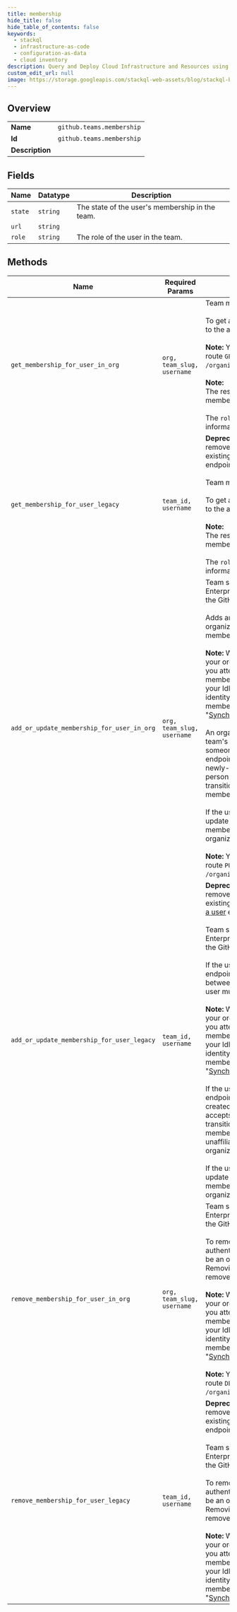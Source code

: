 ```yaml
---
title: membership
hide_title: false
hide_table_of_contents: false
keywords:
  - stackql
  - infrastructure-as-code
  - configuration-as-data
  - cloud inventory
description: Query and Deploy Cloud Infrastructure and Resources using SQL
custom_edit_url: null
image: https://storage.googleapis.com/stackql-web-assets/blog/stackql-blog-post-featured-image.png
---
```

  
    

## Overview
<table><tbody>
<tr><td><b>Name</b></td><td><code>github.teams.membership</code></td></tr>
<tr><td><b>Id</b></td><td><code>github.teams.membership</code></td></tr>
<tr><td><b>Description</b></td><td></td></tr>
</tbody></table>

## Fields
| Name | Datatype | Description |
| ---- | -------- | ----------- |
| `state` | `string` | The state of the user's membership in the team. |
| `url` | `string` |  |
| `role` | `string` | The role of the user in the team. |
## Methods
| Name | Required Params | Description | Accessible by |
| ---- | --------------- | ----------- | ------------- |
| `get_membership_for_user_in_org` | `org, team_slug, username` | Team members will include the members of child teams.<br /><br />To get a user's membership with a team, the team must be visible to the authenticated user.<br /><br />**Note:** You can also specify a team by `org_id` and `team_id` using the route `GET /organizations/{org_id}/team/{team_id}/memberships/{username}`.<br /><br />**Note:**<br />The response contains the `state` of the membership and the member's `role`.<br /><br />The `role` for organization owners is set to `maintainer`. For more information about `maintainer` roles, see see [Create a team](https://docs.github.com/rest/reference/teams#create-a-team). | SELECT |
| `get_membership_for_user_legacy` | `team_id, username` | **Deprecation Notice:** This endpoint route is deprecated and will be removed from the Teams API. We recommend migrating your existing code to use the new [Get team membership for a user](https://docs.github.com/rest/reference/teams#get-team-membership-for-a-user) endpoint.<br /><br />Team members will include the members of child teams.<br /><br />To get a user's membership with a team, the team must be visible to the authenticated user.<br /><br />**Note:**<br />The response contains the `state` of the membership and the member's `role`.<br /><br />The `role` for organization owners is set to `maintainer`. For more information about `maintainer` roles, see [Create a team](https://docs.github.com/rest/reference/teams#create-a-team). | SELECT |
| `add_or_update_membership_for_user_in_org` | `org, team_slug, username` | Team synchronization is available for organizations using GitHub Enterprise Cloud. For more information, see [GitHub's products](https://docs.github.com/github/getting-started-with-github/githubs-products) in the GitHub Help documentation.<br /><br />Adds an organization member to a team. An authenticated organization owner or team maintainer can add organization members to a team.<br /><br />**Note:** When you have team synchronization set up for a team with your organization's identity provider (IdP), you will see an error if you attempt to use the API for making changes to the team's membership. If you have access to manage group membership in your IdP, you can manage GitHub team membership through your identity provider, which automatically adds and removes team members in an organization. For more information, see "[Synchronizing teams between your identity provider and GitHub](https://docs.github.com/articles/synchronizing-teams-between-your-identity-provider-and-github/)."<br /><br />An organization owner can add someone who is not part of the team's organization to a team. When an organization owner adds someone to a team who is not an organization member, this endpoint will send an invitation to the person via email. This newly-created membership will be in the "pending" state until the person accepts the invitation, at which point the membership will transition to the "active" state and the user will be added as a member of the team.<br /><br />If the user is already a member of the team, this endpoint will update the role of the team member's role. To update the membership of a team member, the authenticated user must be an organization owner or a team maintainer.<br /><br />**Note:** You can also specify a team by `org_id` and `team_id` using the route `PUT /organizations/{org_id}/team/{team_id}/memberships/{username}`. | INSERT |
| `add_or_update_membership_for_user_legacy` | `team_id, username` | **Deprecation Notice:** This endpoint route is deprecated and will be removed from the Teams API. We recommend migrating your existing code to use the new [Add or update team membership for a user](https://docs.github.com/rest/reference/teams#add-or-update-team-membership-for-a-user) endpoint.<br /><br />Team synchronization is available for organizations using GitHub Enterprise Cloud. For more information, see [GitHub's products](https://docs.github.com/github/getting-started-with-github/githubs-products) in the GitHub Help documentation.<br /><br />If the user is already a member of the team's organization, this endpoint will add the user to the team. To add a membership between an organization member and a team, the authenticated user must be an organization owner or a team maintainer.<br /><br />**Note:** When you have team synchronization set up for a team with your organization's identity provider (IdP), you will see an error if you attempt to use the API for making changes to the team's membership. If you have access to manage group membership in your IdP, you can manage GitHub team membership through your identity provider, which automatically adds and removes team members in an organization. For more information, see "[Synchronizing teams between your identity provider and GitHub](https://docs.github.com/articles/synchronizing-teams-between-your-identity-provider-and-github/)."<br /><br />If the user is unaffiliated with the team's organization, this endpoint will send an invitation to the user via email. This newly-created membership will be in the "pending" state until the user accepts the invitation, at which point the membership will transition to the "active" state and the user will be added as a member of the team. To add a membership between an unaffiliated user and a team, the authenticated user must be an organization owner.<br /><br />If the user is already a member of the team, this endpoint will update the role of the team member's role. To update the membership of a team member, the authenticated user must be an organization owner or a team maintainer. | INSERT |
| `remove_membership_for_user_in_org` | `org, team_slug, username` | Team synchronization is available for organizations using GitHub Enterprise Cloud. For more information, see [GitHub's products](https://docs.github.com/github/getting-started-with-github/githubs-products) in the GitHub Help documentation.<br /><br />To remove a membership between a user and a team, the authenticated user must have 'admin' permissions to the team or be an owner of the organization that the team is associated with. Removing team membership does not delete the user, it just removes their membership from the team.<br /><br />**Note:** When you have team synchronization set up for a team with your organization's identity provider (IdP), you will see an error if you attempt to use the API for making changes to the team's membership. If you have access to manage group membership in your IdP, you can manage GitHub team membership through your identity provider, which automatically adds and removes team members in an organization. For more information, see "[Synchronizing teams between your identity provider and GitHub](https://docs.github.com/articles/synchronizing-teams-between-your-identity-provider-and-github/)."<br /><br />**Note:** You can also specify a team by `org_id` and `team_id` using the route `DELETE /organizations/{org_id}/team/{team_id}/memberships/{username}`. | DELETE |
| `remove_membership_for_user_legacy` | `team_id, username` | **Deprecation Notice:** This endpoint route is deprecated and will be removed from the Teams API. We recommend migrating your existing code to use the new [Remove team membership for a user](https://docs.github.com/rest/reference/teams#remove-team-membership-for-a-user) endpoint.<br /><br />Team synchronization is available for organizations using GitHub Enterprise Cloud. For more information, see [GitHub's products](https://docs.github.com/github/getting-started-with-github/githubs-products) in the GitHub Help documentation.<br /><br />To remove a membership between a user and a team, the authenticated user must have 'admin' permissions to the team or be an owner of the organization that the team is associated with. Removing team membership does not delete the user, it just removes their membership from the team.<br /><br />**Note:** When you have team synchronization set up for a team with your organization's identity provider (IdP), you will see an error if you attempt to use the API for making changes to the team's membership. If you have access to manage group membership in your IdP, you can manage GitHub team membership through your identity provider, which automatically adds and removes team members in an organization. For more information, see "[Synchronizing teams between your identity provider and GitHub](https://docs.github.com/articles/synchronizing-teams-between-your-identity-provider-and-github/)." | DELETE |
